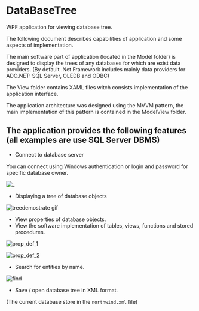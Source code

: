 # DataBaseTree

WPF application for viewing database tree.

The following document describes capabilities of application and some aspects of implementation.

The main software part of application (located in the Model folder) is designed to display the trees of any databases for which are exist data providers. (By default .Net Framework includes mainly data providers for ADO.NET: SQL Server, OLEDB and ODBC)

The View folder contains XAML files witch consists implementation of the application interface.

The application architecture was designed using the MVVM pattern, the main implementation of this pattern is contained in the ModelView folder.

## The application provides the following features (all examples are use SQL Server DBMS)
- Connect to database server

You can connect using Windows authentication or login and password for specific database owner.

![_](https://user-images.githubusercontent.com/29926552/47922739-6dade480-dec0-11e8-8e60-3c909f2d2a93.png)

- Displaying a tree of database objects

![treedemostrate gif](https://user-images.githubusercontent.com/29926552/47922755-7c949700-dec0-11e8-8f55-c1aad0295416.gif)

- View properties of database objects.
- View the software implementation of tables, views, functions and stored procedures.

![prop_def_1](https://user-images.githubusercontent.com/29926552/47923804-06ddfa80-dec3-11e8-93cb-25e490424562.png)

![prop_def_2](https://user-images.githubusercontent.com/29926552/47923809-08a7be00-dec3-11e8-8741-d9243a262f1b.png)

- Search for entities by name.

![find](https://user-images.githubusercontent.com/29926552/47922962-eb71f000-dec0-11e8-9c0a-cb4b944f0693.png)

- Save / open database tree in XML format.

(The current database store in the `northwind.xml` file)
